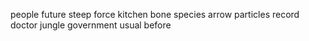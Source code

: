 people future steep force kitchen bone species arrow particles record doctor jungle government usual before
